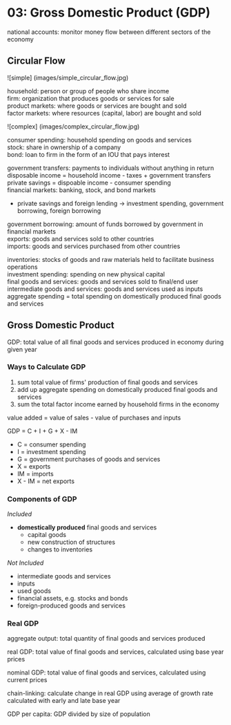 # 03: Gross Domestic Product (GDP)

national accounts: monitor money flow between different sectors of the economy

## Circular Flow

![simple] (images/simple_circular_flow.jpg)

household: person or group of people who share income  
firm: organization that produces goods or services for sale  
product markets: where goods or services are bought and sold  
factor markets: where resources (capital, labor) are bought and sold  

![complex] (images/complex_circular_flow.jpg)

consumer spending: household spending on goods and services  
stock: share in ownership of a company  
bond: loan to firm in the form of an IOU that pays interest  

government transfers: payments to individuals without anything in return  
disposable income = household income - taxes + government transfers  
private savings = dispoable income - consumer spending   
financial markets: banking, stock, and bond markets  
* private savings and foreign lending -> investment spending, government borrowing, foreign borrowing 

government borrowing: amount of funds borrowed by government in financial markets  
exports: goods and services sold to other countries  
imports: goods and services purchased from other countries

inventories: stocks of goods and raw materials held to facilitate business operations  
investment spending: spending on new physical capital  
final goods and services: goods and services sold to final/end user  
intermediate goods and services: goods and services used as inputs  
aggregate spending = total spending on domestically produced final goods and services

## Gross Domestic Product

GDP: total value of all final goods and services produced in economy during given year  

### Ways to Calculate GDP

1. sum total value of firms' production of final goods and services
2. add up aggregate spending on domestically produced final goods and services
3. sum the total factor income earned by household firms in the economy

value added = value of sales - value of purchases and inputs

GDP = C + I + G + X - IM
* C = consumer spending
* I = investment spending
* G = government purchases of goods and services
* X = exports
* IM = imports
* X - IM = net exports 

### Components of GDP

*Included*
* **domestically produced** final goods and services 
	* capital goods
	* new construction of structures
	* changes to inventories

*Not Included*
* intermediate goods and services
* inputs
* used goods
* financial assets, e.g. stocks and bonds
* foreign-produced goods and services

### Real GDP

aggregate output: total quantity of final goods and services produced

real GDP: total value of final goods and services, calculated using base year prices

nominal GDP: total value of final goods and services, calculated using current prices

chain-linking: calculate change in real GDP using average of growth rate calculated with early and late base year

GDP per capita: GDP divided by size of population
